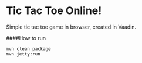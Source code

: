 Tic Tac Toe Online!
==============

Simple tic tac toe game in browser, created in Vaadin.

####How to run
```
mvn clean package
mvn jetty:run
```
